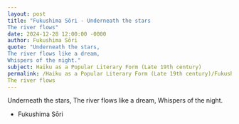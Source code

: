 ```yaml
---
layout: post
title: "Fukushima Sōri - Underneath the stars
The river flows"
date: 2024-12-28 12:00:00 -0000
author: Fukushima Sōri
quote: "Underneath the stars,
The river flows like a dream,
Whispers of the night."
subject: Haiku as a Popular Literary Form (Late 19th century)
permalink: /Haiku as a Popular Literary Form (Late 19th century)/Fukushima Sōri/Fukushima Sōri - Underneath the stars
The river flows
---
```


Underneath the stars,
The river flows like a dream,
Whispers of the night.

- Fukushima Sōri
